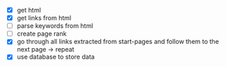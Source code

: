 - [x] get html
- [x] get links from html
- [ ] parse keywords from html
- [ ] create page rank
- [x] go through all links extracted from start-pages and follow them to the next page -> repeat
- [x] use database to store data